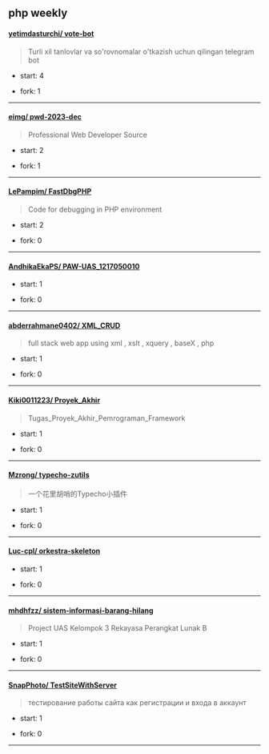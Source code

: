 ## php weekly

#### [yetimdasturchi/ vote-bot](https://github.com/yetimdasturchi/vote-bot)
>  Turli xil tanlovlar va so'rovnomalar o'tkazish uchun qilingan telegram bot
+ start: 4
+ fork: 1
---
#### [eimg/ pwd-2023-dec](https://github.com/eimg/pwd-2023-dec)
>  Professional Web Developer Source
+ start: 2
+ fork: 1
---
#### [LePampim/ FastDbgPHP](https://github.com/LePampim/FastDbgPHP)
>  Code for debugging in PHP environment
+ start: 2
+ fork: 0
---
#### [AndhikaEkaPS/ PAW-UAS_1217050010](https://github.com/AndhikaEkaPS/PAW-UAS_1217050010)
>  
+ start: 1
+ fork: 0
---
#### [abderrahmane0402/ XML_CRUD](https://github.com/abderrahmane0402/XML_CRUD)
>  full stack web app using xml , xslt , xquery , baseX , php
+ start: 1
+ fork: 0
---
#### [Kiki0011223/ Proyek_Akhir](https://github.com/Kiki0011223/Proyek_Akhir)
>  Tugas_Proyek_Akhir_Pemrograman_Framework
+ start: 1
+ fork: 0
---
#### [Mzrong/ typecho-zutils](https://github.com/Mzrong/typecho-zutils)
>  一个花里胡哨的Typecho小插件
+ start: 1
+ fork: 0
---
#### [Luc-cpl/ orkestra-skeleton](https://github.com/Luc-cpl/orkestra-skeleton)
>  
+ start: 1
+ fork: 0
---
#### [mhdhfzz/ sistem-informasi-barang-hilang](https://github.com/mhdhfzz/sistem-informasi-barang-hilang)
>  Project UAS Kelompok 3 Rekayasa Perangkat Lunak B
+ start: 1
+ fork: 0
---
#### [SnapPhoto/ TestSiteWithServer](https://github.com/SnapPhoto/TestSiteWithServer)
>  тестирование работы сайта как регистрации и входа в аккаунт
+ start: 1
+ fork: 0
---